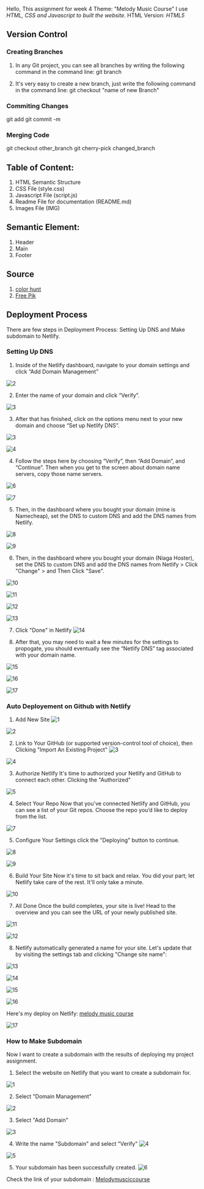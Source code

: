 Hello, This assignment for week 4
Theme: "Melody Music Course"
I use *HTML, CSS and Javascript to built the website.*
HTML Version: *HTML5*

## Version Control
### Creating Branches
1. In any Git project, you can see all branches by writing the following command in the command line:
git branch

2. It's very easy to create a new branch, just write the following command in the command line:
git checkout "name of new Branch"

### Commiting Changes
git add <files>
git commit -m <message>

### Merging Code
git checkout other_branch
git cherry-pick changed_branch

## Table of Content:
1. HTML Semantic Structure
2. CSS File (style.css)
3. Javascript File (script.js)
4. Readme File for documentation (README.md)
5. Images File (IMG)

## Semantic Element:
1. Header
2. Main
3. Footer

## Source
1. [color hunt](https://colorhunt.co/)
2. [Free Pik](https://www.freepik.com)

## Deployment Process
There are few steps in Deployment Process: Setting Up DNS and Make subdomain to Netlify.

### Setting Up DNS
1. Inside of the Netlify dashboard, navigate to your domain settings and click “Add Domain Management”


![2](/Assets/image-54.png)

2. Enter the name of your domain and click “Verify”.

![3](/Assets/image-70.png)

3. After that has finished, click on the options menu next to your new domain and choose “Set up Netlify DNS”.

![3](/Assets/image-55.png)

![4](/Assets/image-56.png)

4. Follow the steps here by choosing “Verify”, then “Add Domain”, and “Continue”. Then when you get to the screen about domain name servers, copy those name servers.

![6](/Assets/image-58.png)

![7](/Assets/image-59.png)

5. Then, in the dashboard where you bought your domain (mine is Namecheap), set the DNS to custom DNS and add the DNS names from Netlify.

![8](/Assets/image-63.png)

![9](/Assets/image-64.png)

6. Then, in the dashboard where you bought your domain (Niaga Hoster), set the DNS to custom DNS and add the DNS names from Netlify > Click "Change" > and Then Click "Save".

![10](/Assets/image-61.png)

![11](/Assets/image-65.png)

![12](/Assets/image-66.png)

![13](/Assets/image-67.png)

 7. Click "Done" in Netlify
![14](/Assets/image-68.png)

8. After that, you may need to wait a few minutes for the settings to propogate, you should eventually see the “Netlify DNS” tag associated with your domain name.

![15](/Assets/image-71.png)

![16](/Assets/image-72.png)

![17](/Assets/image-73.png)

### Auto Deployement on Github with Netlify
1. Add New Site
![1](/Assets/image.png)

![2](/Assets/image-1.png)

2. Link to Your GitHub (or supported version-control tool of choice), then Clicking "Import An Existing Project"
![3](/Assets/image-2.png)

![4](/Assets/image-3.png)

3. Authorize Netlify It's time to authorized your Netlify and GitHub to connect each other. Clicking the "Authorized"

![5](/Assets/image-4.png)

4. Select Your Repo Now that you've connected Netlify and GitHub, you can see a list of your Git repos. Choose the repo you’d like to deploy from the list.

![7](/Assets/image-5.png)

5. Configure Your Settings click the "Deploying" button to continue.

![8](/Assets/image-6.png)

![9](/Assets/image-7.png)

6. Build Your Site Now it's time to sit back and relax. You did your part; let Netlify take care of the rest. It'll only take a minute.

![10](/Assets/image-8.png)

7. All Done Once the build completes, your site is live! Head to the overview and you can see the URL of your newly published site.

![11](/Assets/image-9.png)

![12](/Assets/image-10.png)

8. Netlify automatically generated a name for your site. Let's update that by visiting the settings tab and clicking "Change site name":

![13](image-11.png)

![14](/Assets/image-12.png)

![15](/Assets/image-13.png)

![16](/Assets/image-14.png)

Here's my deploy on Netlify:
[melody music course](melodymusiccourse.netlify.app)

![17](/Assets/image-16.png)

### How to Make Subdomain
Now I want to create a subdomain with the results of deploying my project assignment.
1. Select the website on Netlify that you want to create a subdomain for.

![1](/Assets/image-15.png)

2. Select "Domain Management"

![2](/Assets/image-17.png)

3. Select "Add Domain"

![3](/Assets/image-18.png)

4. Write the name "Subdomain" and select "Verify"
![4](/Assets/image-20.png)

![5](/Assets/image-19.png)

5. Your subdomain has been successfully created.
![6](/Assets/image-21.png)

Check the link of your subdomain : [Melodymusciccourse](http://melodymusiccourse.noviairawati.site/)
